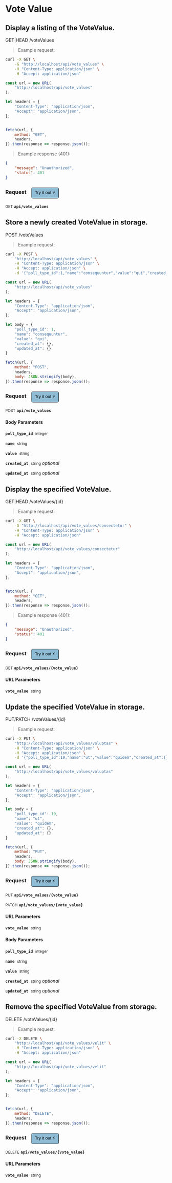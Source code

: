 # Vote Value


## Display a listing of the VoteValue.


GET|HEAD /voteValues

> Example request:

```bash
curl -X GET \
    -G "http://localhost/api/vote_values" \
    -H "Content-Type: application/json" \
    -H "Accept: application/json"
```

```javascript
const url = new URL(
    "http://localhost/api/vote_values"
);

let headers = {
    "Content-Type": "application/json",
    "Accept": "application/json",
};


fetch(url, {
    method: "GET",
    headers,
}).then(response => response.json());
```


> Example response (401):

```json
{
    "message": "Unauthorized",
    "status": 401
}
```
<div id="execution-results-GETapi-vote_values" hidden>
    <blockquote>Received response<span id="execution-response-status-GETapi-vote_values"></span>:</blockquote>
    <pre class="json"><code id="execution-response-content-GETapi-vote_values"></code></pre>
</div>
<div id="execution-error-GETapi-vote_values" hidden>
    <blockquote>Request failed with error:</blockquote>
    <pre><code id="execution-error-message-GETapi-vote_values"></code></pre>
</div>
<form id="form-GETapi-vote_values" data-method="GET" data-path="api/vote_values" data-authed="0" data-hasfiles="0" data-headers='{"Content-Type":"application\/json","Accept":"application\/json"}' onsubmit="event.preventDefault(); executeTryOut('GETapi-vote_values', this);">
<h3>
    Request&nbsp;&nbsp;&nbsp;
        <button type="button" style="background-color: #8fbcd4; padding: 5px 10px; border-radius: 5px; border-width: thin;" id="btn-tryout-GETapi-vote_values" onclick="tryItOut('GETapi-vote_values');">Try it out ⚡</button>
    <button type="button" style="background-color: #c97a7e; padding: 5px 10px; border-radius: 5px; border-width: thin;" id="btn-canceltryout-GETapi-vote_values" onclick="cancelTryOut('GETapi-vote_values');" hidden>Cancel</button>&nbsp;&nbsp;
    <button type="submit" style="background-color: #6ac174; padding: 5px 10px; border-radius: 5px; border-width: thin;" id="btn-executetryout-GETapi-vote_values" hidden>Send Request 💥</button>
    </h3>
<p>
<small class="badge badge-green">GET</small>
 <b><code>api/vote_values</code></b>
</p>
</form>


## Store a newly created VoteValue in storage.


POST /voteValues

> Example request:

```bash
curl -X POST \
    "http://localhost/api/vote_values" \
    -H "Content-Type: application/json" \
    -H "Accept: application/json" \
    -d '{"poll_type_id":1,"name":"consequuntur","value":"qui","created_at":{},"updated_at":{}}'

```

```javascript
const url = new URL(
    "http://localhost/api/vote_values"
);

let headers = {
    "Content-Type": "application/json",
    "Accept": "application/json",
};

let body = {
    "poll_type_id": 1,
    "name": "consequuntur",
    "value": "qui",
    "created_at": {},
    "updated_at": {}
}

fetch(url, {
    method: "POST",
    headers,
    body: JSON.stringify(body),
}).then(response => response.json());
```


<div id="execution-results-POSTapi-vote_values" hidden>
    <blockquote>Received response<span id="execution-response-status-POSTapi-vote_values"></span>:</blockquote>
    <pre class="json"><code id="execution-response-content-POSTapi-vote_values"></code></pre>
</div>
<div id="execution-error-POSTapi-vote_values" hidden>
    <blockquote>Request failed with error:</blockquote>
    <pre><code id="execution-error-message-POSTapi-vote_values"></code></pre>
</div>
<form id="form-POSTapi-vote_values" data-method="POST" data-path="api/vote_values" data-authed="0" data-hasfiles="0" data-headers='{"Content-Type":"application\/json","Accept":"application\/json"}' onsubmit="event.preventDefault(); executeTryOut('POSTapi-vote_values', this);">
<h3>
    Request&nbsp;&nbsp;&nbsp;
        <button type="button" style="background-color: #8fbcd4; padding: 5px 10px; border-radius: 5px; border-width: thin;" id="btn-tryout-POSTapi-vote_values" onclick="tryItOut('POSTapi-vote_values');">Try it out ⚡</button>
    <button type="button" style="background-color: #c97a7e; padding: 5px 10px; border-radius: 5px; border-width: thin;" id="btn-canceltryout-POSTapi-vote_values" onclick="cancelTryOut('POSTapi-vote_values');" hidden>Cancel</button>&nbsp;&nbsp;
    <button type="submit" style="background-color: #6ac174; padding: 5px 10px; border-radius: 5px; border-width: thin;" id="btn-executetryout-POSTapi-vote_values" hidden>Send Request 💥</button>
    </h3>
<p>
<small class="badge badge-black">POST</small>
 <b><code>api/vote_values</code></b>
</p>
<h4 class="fancy-heading-panel"><b>Body Parameters</b></h4>
<p>
<b><code>poll_type_id</code></b>&nbsp;&nbsp;<small>integer</small>  &nbsp;
<input type="number" name="poll_type_id" data-endpoint="POSTapi-vote_values" data-component="body" required  hidden>
<br>

</p>
<p>
<b><code>name</code></b>&nbsp;&nbsp;<small>string</small>  &nbsp;
<input type="text" name="name" data-endpoint="POSTapi-vote_values" data-component="body" required  hidden>
<br>

</p>
<p>
<b><code>value</code></b>&nbsp;&nbsp;<small>string</small>  &nbsp;
<input type="text" name="value" data-endpoint="POSTapi-vote_values" data-component="body" required  hidden>
<br>

</p>
<p>
<b><code>created_at</code></b>&nbsp;&nbsp;<small>string</small>     <i>optional</i> &nbsp;
<input type="text" name="created_at" data-endpoint="POSTapi-vote_values" data-component="body"  hidden>
<br>

</p>
<p>
<b><code>updated_at</code></b>&nbsp;&nbsp;<small>string</small>     <i>optional</i> &nbsp;
<input type="text" name="updated_at" data-endpoint="POSTapi-vote_values" data-component="body"  hidden>
<br>

</p>

</form>


## Display the specified VoteValue.


GET|HEAD /voteValues/{id}

> Example request:

```bash
curl -X GET \
    -G "http://localhost/api/vote_values/consectetur" \
    -H "Content-Type: application/json" \
    -H "Accept: application/json"
```

```javascript
const url = new URL(
    "http://localhost/api/vote_values/consectetur"
);

let headers = {
    "Content-Type": "application/json",
    "Accept": "application/json",
};


fetch(url, {
    method: "GET",
    headers,
}).then(response => response.json());
```


> Example response (401):

```json
{
    "message": "Unauthorized",
    "status": 401
}
```
<div id="execution-results-GETapi-vote_values--vote_value-" hidden>
    <blockquote>Received response<span id="execution-response-status-GETapi-vote_values--vote_value-"></span>:</blockquote>
    <pre class="json"><code id="execution-response-content-GETapi-vote_values--vote_value-"></code></pre>
</div>
<div id="execution-error-GETapi-vote_values--vote_value-" hidden>
    <blockquote>Request failed with error:</blockquote>
    <pre><code id="execution-error-message-GETapi-vote_values--vote_value-"></code></pre>
</div>
<form id="form-GETapi-vote_values--vote_value-" data-method="GET" data-path="api/vote_values/{vote_value}" data-authed="0" data-hasfiles="0" data-headers='{"Content-Type":"application\/json","Accept":"application\/json"}' onsubmit="event.preventDefault(); executeTryOut('GETapi-vote_values--vote_value-', this);">
<h3>
    Request&nbsp;&nbsp;&nbsp;
        <button type="button" style="background-color: #8fbcd4; padding: 5px 10px; border-radius: 5px; border-width: thin;" id="btn-tryout-GETapi-vote_values--vote_value-" onclick="tryItOut('GETapi-vote_values--vote_value-');">Try it out ⚡</button>
    <button type="button" style="background-color: #c97a7e; padding: 5px 10px; border-radius: 5px; border-width: thin;" id="btn-canceltryout-GETapi-vote_values--vote_value-" onclick="cancelTryOut('GETapi-vote_values--vote_value-');" hidden>Cancel</button>&nbsp;&nbsp;
    <button type="submit" style="background-color: #6ac174; padding: 5px 10px; border-radius: 5px; border-width: thin;" id="btn-executetryout-GETapi-vote_values--vote_value-" hidden>Send Request 💥</button>
    </h3>
<p>
<small class="badge badge-green">GET</small>
 <b><code>api/vote_values/{vote_value}</code></b>
</p>
<h4 class="fancy-heading-panel"><b>URL Parameters</b></h4>
<p>
<b><code>vote_value</code></b>&nbsp;&nbsp;<small>string</small>  &nbsp;
<input type="text" name="vote_value" data-endpoint="GETapi-vote_values--vote_value-" data-component="url" required  hidden>
<br>

</p>
</form>


## Update the specified VoteValue in storage.


PUT/PATCH /voteValues/{id}

> Example request:

```bash
curl -X PUT \
    "http://localhost/api/vote_values/voluptas" \
    -H "Content-Type: application/json" \
    -H "Accept: application/json" \
    -d '{"poll_type_id":19,"name":"ut","value":"quidem","created_at":{},"updated_at":{}}'

```

```javascript
const url = new URL(
    "http://localhost/api/vote_values/voluptas"
);

let headers = {
    "Content-Type": "application/json",
    "Accept": "application/json",
};

let body = {
    "poll_type_id": 19,
    "name": "ut",
    "value": "quidem",
    "created_at": {},
    "updated_at": {}
}

fetch(url, {
    method: "PUT",
    headers,
    body: JSON.stringify(body),
}).then(response => response.json());
```


<div id="execution-results-PUTapi-vote_values--vote_value-" hidden>
    <blockquote>Received response<span id="execution-response-status-PUTapi-vote_values--vote_value-"></span>:</blockquote>
    <pre class="json"><code id="execution-response-content-PUTapi-vote_values--vote_value-"></code></pre>
</div>
<div id="execution-error-PUTapi-vote_values--vote_value-" hidden>
    <blockquote>Request failed with error:</blockquote>
    <pre><code id="execution-error-message-PUTapi-vote_values--vote_value-"></code></pre>
</div>
<form id="form-PUTapi-vote_values--vote_value-" data-method="PUT" data-path="api/vote_values/{vote_value}" data-authed="0" data-hasfiles="0" data-headers='{"Content-Type":"application\/json","Accept":"application\/json"}' onsubmit="event.preventDefault(); executeTryOut('PUTapi-vote_values--vote_value-', this);">
<h3>
    Request&nbsp;&nbsp;&nbsp;
        <button type="button" style="background-color: #8fbcd4; padding: 5px 10px; border-radius: 5px; border-width: thin;" id="btn-tryout-PUTapi-vote_values--vote_value-" onclick="tryItOut('PUTapi-vote_values--vote_value-');">Try it out ⚡</button>
    <button type="button" style="background-color: #c97a7e; padding: 5px 10px; border-radius: 5px; border-width: thin;" id="btn-canceltryout-PUTapi-vote_values--vote_value-" onclick="cancelTryOut('PUTapi-vote_values--vote_value-');" hidden>Cancel</button>&nbsp;&nbsp;
    <button type="submit" style="background-color: #6ac174; padding: 5px 10px; border-radius: 5px; border-width: thin;" id="btn-executetryout-PUTapi-vote_values--vote_value-" hidden>Send Request 💥</button>
    </h3>
<p>
<small class="badge badge-darkblue">PUT</small>
 <b><code>api/vote_values/{vote_value}</code></b>
</p>
<p>
<small class="badge badge-purple">PATCH</small>
 <b><code>api/vote_values/{vote_value}</code></b>
</p>
<h4 class="fancy-heading-panel"><b>URL Parameters</b></h4>
<p>
<b><code>vote_value</code></b>&nbsp;&nbsp;<small>string</small>  &nbsp;
<input type="text" name="vote_value" data-endpoint="PUTapi-vote_values--vote_value-" data-component="url" required  hidden>
<br>

</p>
<h4 class="fancy-heading-panel"><b>Body Parameters</b></h4>
<p>
<b><code>poll_type_id</code></b>&nbsp;&nbsp;<small>integer</small>  &nbsp;
<input type="number" name="poll_type_id" data-endpoint="PUTapi-vote_values--vote_value-" data-component="body" required  hidden>
<br>

</p>
<p>
<b><code>name</code></b>&nbsp;&nbsp;<small>string</small>  &nbsp;
<input type="text" name="name" data-endpoint="PUTapi-vote_values--vote_value-" data-component="body" required  hidden>
<br>

</p>
<p>
<b><code>value</code></b>&nbsp;&nbsp;<small>string</small>  &nbsp;
<input type="text" name="value" data-endpoint="PUTapi-vote_values--vote_value-" data-component="body" required  hidden>
<br>

</p>
<p>
<b><code>created_at</code></b>&nbsp;&nbsp;<small>string</small>     <i>optional</i> &nbsp;
<input type="text" name="created_at" data-endpoint="PUTapi-vote_values--vote_value-" data-component="body"  hidden>
<br>

</p>
<p>
<b><code>updated_at</code></b>&nbsp;&nbsp;<small>string</small>     <i>optional</i> &nbsp;
<input type="text" name="updated_at" data-endpoint="PUTapi-vote_values--vote_value-" data-component="body"  hidden>
<br>

</p>

</form>


## Remove the specified VoteValue from storage.


DELETE /voteValues/{id}

> Example request:

```bash
curl -X DELETE \
    "http://localhost/api/vote_values/velit" \
    -H "Content-Type: application/json" \
    -H "Accept: application/json"
```

```javascript
const url = new URL(
    "http://localhost/api/vote_values/velit"
);

let headers = {
    "Content-Type": "application/json",
    "Accept": "application/json",
};


fetch(url, {
    method: "DELETE",
    headers,
}).then(response => response.json());
```


<div id="execution-results-DELETEapi-vote_values--vote_value-" hidden>
    <blockquote>Received response<span id="execution-response-status-DELETEapi-vote_values--vote_value-"></span>:</blockquote>
    <pre class="json"><code id="execution-response-content-DELETEapi-vote_values--vote_value-"></code></pre>
</div>
<div id="execution-error-DELETEapi-vote_values--vote_value-" hidden>
    <blockquote>Request failed with error:</blockquote>
    <pre><code id="execution-error-message-DELETEapi-vote_values--vote_value-"></code></pre>
</div>
<form id="form-DELETEapi-vote_values--vote_value-" data-method="DELETE" data-path="api/vote_values/{vote_value}" data-authed="0" data-hasfiles="0" data-headers='{"Content-Type":"application\/json","Accept":"application\/json"}' onsubmit="event.preventDefault(); executeTryOut('DELETEapi-vote_values--vote_value-', this);">
<h3>
    Request&nbsp;&nbsp;&nbsp;
        <button type="button" style="background-color: #8fbcd4; padding: 5px 10px; border-radius: 5px; border-width: thin;" id="btn-tryout-DELETEapi-vote_values--vote_value-" onclick="tryItOut('DELETEapi-vote_values--vote_value-');">Try it out ⚡</button>
    <button type="button" style="background-color: #c97a7e; padding: 5px 10px; border-radius: 5px; border-width: thin;" id="btn-canceltryout-DELETEapi-vote_values--vote_value-" onclick="cancelTryOut('DELETEapi-vote_values--vote_value-');" hidden>Cancel</button>&nbsp;&nbsp;
    <button type="submit" style="background-color: #6ac174; padding: 5px 10px; border-radius: 5px; border-width: thin;" id="btn-executetryout-DELETEapi-vote_values--vote_value-" hidden>Send Request 💥</button>
    </h3>
<p>
<small class="badge badge-red">DELETE</small>
 <b><code>api/vote_values/{vote_value}</code></b>
</p>
<h4 class="fancy-heading-panel"><b>URL Parameters</b></h4>
<p>
<b><code>vote_value</code></b>&nbsp;&nbsp;<small>string</small>  &nbsp;
<input type="text" name="vote_value" data-endpoint="DELETEapi-vote_values--vote_value-" data-component="url" required  hidden>
<br>

</p>
</form>



